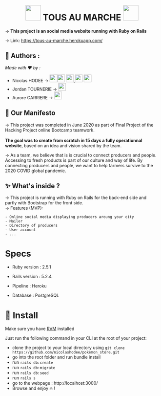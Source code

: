 <h1 align="center"><img src="https://image.flaticon.com/icons/png/512/1868/1868787.png" width="50" style="font-family: 'Oswald', sans-serif;" > TOUS AU MARCHE <img src="https://image.flaticon.com/icons/png/512/1868/1868787.png" width="50" ></h1>

→ **This project is an social media website running with Ruby on Rails**<br>

→ Link: https://tous-au-marche.herokuapp.com/ <br>


## 👤  Authors : 

_Made with ❤️ by :_

- Nicolas HODEE → 
[<img src="http://pngimg.com/uploads/github/github_PNG40.png" width="25" >](https://github.com/nicolashodee)[<img src="https://user-images.githubusercontent.com/59894954/79057092-9281bc00-7c5d-11ea-9392-783b52f9dae4.png" width="25" >](https://www.nicolashodee.com)  [<img src="https://www.crossfitchelles.com/wp-content/uploads/2019/03/linkedin-icon-logo-png-transparent.png" width="25" >  ](https://www.linkedin.com/in/nicolashodee)  [<img src="https://upload.wikimedia.org/wikipedia/commons/4/45/New_Logo_Gmail.svg" width="25" >](contact@nicolashodee.com)   [<img src="https://www.toomed.com/blog/wp-content/uploads/2018/09/new-instagram-logo-png-transparent.png" width="25" > ](https://www.instagram.com/nicolas_hodee_photography)<br> 
- Jordan TOURNERIE → 
[<img src="http://pngimg.com/uploads/github/github_PNG40.png" width="25" >](https://github.com/JordanT2310)<br>
- Aurore CARRIERE → 
[<img src="http://pngimg.com/uploads/github/github_PNG40.png" width="25" >](https://github.com/Titpioupiou)<br>

## 📅  Our Manifesto

→ This project was completed in June 2020 as part of Final Project of the Hacking Project online Bootcamp teamwork.<br><br> **The goal was to create from scratch in 15 days a fully operationnal website**, based on an idea and vision shared by the team.  

→ As a team, we believe that is is crucial to connect producers and people. Accessing to fresh products is part of our culture and way of life. By connecting producers and people, we want to help farmers survive to the 2020 COVID global pandemic.


## ✨ What's inside ?

→ This project is running with Ruby on Rails for the back-end side and partly with Bootstrap for the front side.<br> 
→ Features (MVP): 
```
- Online social media displaying producers aroung your city
- Mailer
- Directory of producers 
- User account 
- ...
```
#  Specs

* Ruby version : 2.5.1
* Rails version : 5.2.4
* Pipeline : Heroku

* Database : PostgreSQL

# 🚀 Install

Make sure you have [RVM](https://rvm.io/rvm/install) installed 

Just run the following command in your CLI at the root of your project:

  - clone the project to your local directory using `git clone https://github.com/nicolashodee/pokemon_store.git`
  - go into the root folder and run bundle install
  - run `rails db:create`
  - run `rails db:migrate`
  - run `rails db:seed`
  - run `rails s`
  - go to the webpage : http://localhost:3000/
  - Browse and enjoy 🔥 !

  
